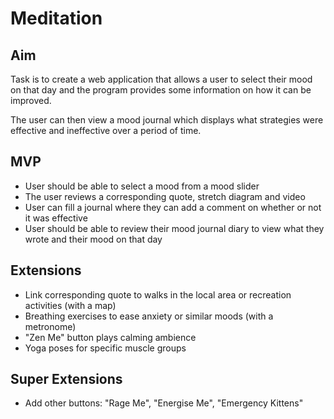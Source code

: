 # Meditation

## Aim

Task is to create a web application that allows a user to select their mood on that day and the program provides some information on how it can be improved.

The user can then view a mood journal which displays what strategies were effective and ineffective over a period of time.

## MVP

- User should be able to select a mood from a mood slider
- The user reviews a corresponding quote, stretch diagram and video
- User can fill a journal where they can add a comment on whether or not it was effective
- User should be able to review their mood journal diary to view what they wrote and their mood on that day

## Extensions

- Link corresponding quote to walks in the local area or recreation activities (with a map)
- Breathing exercises to ease anxiety or similar moods (with a metronome)
- "Zen Me" button plays calming ambience
- Yoga poses for specific muscle groups

## Super Extensions

- Add other buttons: "Rage Me", "Energise Me", "Emergency Kittens"
